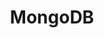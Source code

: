 ---
layout: tag-list
type: tag
title: MongoDB
slug: mongodb
category: Database
sidebar: true
description: >
   Document database MongoDB
---
